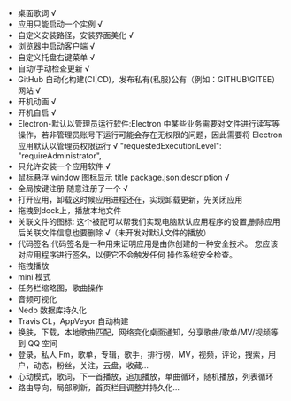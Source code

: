 - 桌面歌词 √
- 应用只能启动一个实例 √
- 自定义安装路径，安装界面美化 √
- 浏览器中启动客户端 √
- 自定义托盘右键菜单 √
- 自动/手动检查更新 √
- GitHub 自动化构建(CI|CD)，发布私有(私服)公有（例如：GITHUB\GITEE）网站 √
- 开机动画 √
- 开机自启 √
- Electron-默认以管理员运行软件:Electron 中某些业务需要对文件进行读写等操作，若非管理员账号下运行可能会存在无权限的问题，因此需要将 Electron 应用默认以管理员权限运行 √ "requestedExecutionLevel": "requireAdministrator",
- 只允许安装一个应用软件 √
- 鼠标悬浮 window 图标显示 title package.json:description √
- 全局按键注册 随意注册了一个 √
- 打开应用，卸载这时候应用进程还在，实现卸载更新，先关闭应用
- 拖拽到dock上，播放本地文件
- 关联文件的图标: 这个被配可以帮我们实现电脑默认应用程序的设置,删除应用后关联文件信息也要删除 √（未开发对默认文件的播放）
- 代码签名:代码签名是一种用来证明应用是由你创建的一种安全技术。 您应该对应用程序进行签名，以便它不会触发任何 操作系统安全检查。
- 拖拽播放
- mini 模式
- 任务栏缩略图，歌曲操作
- 音频可视化
- Nedb 数据库持久化
- Travis CL，AppVeyor 自动构建
- 换肤，下载，本地歌曲匹配，网络变化桌面通知，分享歌曲/歌单/MV/视频等到 QQ 空间
- 登录，私人 Fm，歌单，专辑，歌手，排行榜，MV，视频，评论，搜索，用户，动态，粉丝，关注，云盘，收藏...
- 心动模式，歌词，下一首播放，追加播放，单曲循环，随机播放，列表循环
- 路由导向，局部刷新，首页栏目调整并持久化...
